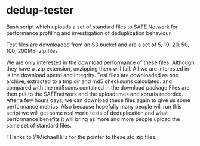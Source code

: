 # dedup-tester
Bash script which uploads a set of standard files to SAFE Network for performance profiling and investigation of deduplication behaviour

Test files are downloaded from an S3 bucket and are a set of 5, 10, 20, 50, 100, 200MB .zip files

We are only interested in the download performance of these files. Although they have a .zip extension, unzipping them will fail. All we are interested in is the download speed and integrity.
Test files are downloaded as one archive, extracted to a tmp dir and md5 checksums calculated. and compared with the md5sums contained in the download package
Files are then put to the SAFEnetwork and the uploadtimes and xorurls recorded.
After a few hours days, we can download these files again to give us some performance metrics. Also because hopefully many people will run this script we will get some real world tests of deduplication and what performance benefits it will bring as more and more people upload the same set of standard files.

THanks to @MichaelHills for the pointer to these std zip files.



